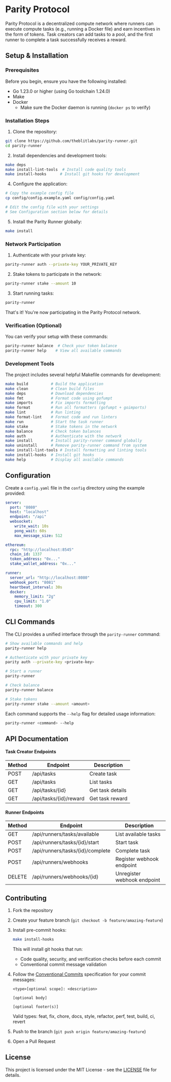 # Parity Protocol

Parity Protocol is a decentralized compute network where runners can execute compute tasks (e.g., running a Docker file) and earn incentives in the form of tokens. Task creators can add tasks to a pool, and the first runner to complete a task successfully receives a reward.

## Setup & Installation

### Prerequisites

Before you begin, ensure you have the following installed:

- Go 1.23.0 or higher (using Go toolchain 1.24.0)
- Make
- Docker
  - Make sure the Docker daemon is running (`docker ps` to verify)

### Installation Steps

1. Clone the repository:

```bash
git clone https://github.com/theblitlabs/parity-runner.git
cd parity-runner
```

2. Install dependencies and development tools:

```bash
make deps
make install-lint-tools  # Install code quality tools
make install-hooks      # Install git hooks for development
```

4. Configure the application:

```bash
# Copy the example config file
cp config/config.example.yaml config/config.yaml

# Edit the config file with your settings
# See Configuration section below for details
```

5. Install the Parity Runner globally:

```bash
make install
```

### Network Participation

1. Authenticate with your private key:

```bash
parity-runner auth --private-key YOUR_PRIVATE_KEY
```

2. Stake tokens to participate in the network:

```bash
parity-runner stake --amount 10
```

3. Start running tasks:

```bash
parity-runner
```

That's it! You're now participating in the Parity Protocol network.

### Verification (Optional)

You can verify your setup with these commands:

```bash
parity-runner balance  # Check your token balance
parity-runner help    # View all available commands
```

### Development Tools

The project includes several helpful Makefile commands for development:

```bash
make build          # Build the application
make clean          # Clean build files
make deps           # Download dependencies
make fmt            # Format code using gofumpt
make imports        # Fix imports formatting
make format         # Run all formatters (gofumpt + goimports)
make lint           # Run linting
make format-lint    # Format code and run linters
make run            # Start the task runner
make stake          # Stake tokens in the network
make balance        # Check token balances
make auth           # Authenticate with the network
make install        # Install parity-runner command globally
make uninstall      # Remove parity-runner command from system
make install-lint-tools # Install formatting and linting tools
make install-hooks  # Install git hooks
make help           # Display all available commands
```

## Configuration

Create a `config.yaml` file in the `config` directory using the example provided:

```yaml
server:
  port: "8080"
  host: "localhost"
  endpoint: "/api"
  websocket:
    write_wait: 10s
    pong_wait: 60s
    max_message_size: 512

ethereum:
  rpc: "http://localhost:8545"
  chain_id: 1337
  token_address: "0x..."
  stake_wallet_address: "0x..."

runner:
  server_url: "http://localhost:8080"
  webhook_port: "8081"
  heartbeat_interval: 30s
  docker:
    memory_limit: "2g"
    cpu_limit: "1.0"
    timeout: 300
```

## CLI Commands

The CLI provides a unified interface through the `parity-runner` command:

```bash
# Show available commands and help
parity-runner help

# Authenticate with your private key
parity auth --private-key <private-key>

# Start a runner
parity-runner

# Check balance
parity-runner balance

# Stake tokens
parity-runner stake --amount <amount>
```

Each command supports the `--help` flag for detailed usage information:

```bash
parity-runner <command> --help
```

## API Documentation

#### Task Creator Endpoints

| Method | Endpoint               | Description      |
| ------ | ---------------------- | ---------------- |
| POST   | /api/tasks             | Create task      |
| GET    | /api/tasks             | List tasks       |
| GET    | /api/tasks/{id}        | Get task details |
| GET    | /api/tasks/{id}/reward | Get task reward  |

#### Runner Endpoints

| Method | Endpoint                         | Description                 |
| ------ | -------------------------------- | --------------------------- |
| GET    | /api/runners/tasks/available     | List available tasks        |
| POST   | /api/runners/tasks/{id}/start    | Start task                  |
| POST   | /api/runners/tasks/{id}/complete | Complete task               |
| POST   | /api/runners/webhooks            | Register webhook endpoint   |
| DELETE | /api/runners/webhooks/{id}       | Unregister webhook endpoint |

## Contributing

1. Fork the repository
2. Create your feature branch (`git checkout -b feature/amazing-feature`)
3. Install pre-commit hooks:
   ```bash
   make install-hooks
   ```
   This will install git hooks that run:
   - Code quality, security, and verification checks before each commit
   - Conventional commit message validation
4. Follow the [Conventional Commits](https://www.conventionalcommits.org/) specification for your commit messages:

   ```
   <type>[optional scope]: <description>

   [optional body]

   [optional footer(s)]
   ```

   Valid types: feat, fix, chore, docs, style, refactor, perf, test, build, ci, revert

5. Push to the branch (`git push origin feature/amazing-feature`)
6. Open a Pull Request

## License

This project is licensed under the MIT License - see the [LICENSE](LICENSE) file for details.
